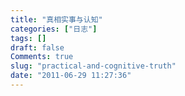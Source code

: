 ```yaml
---
title: "真相实事与认知"
categories: ["日志"]
tags: []
draft: false
Comments: true
slug: "practical-and-cognitive-truth"
date: "2011-06-29 11:27:36"
---
```



